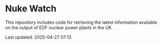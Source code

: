 # Nuke Watch

This repository includes code for retrieving the latest information available on the output of EDF nuclear power plants in the UK.

Last updated: 2025-04-27 07:13